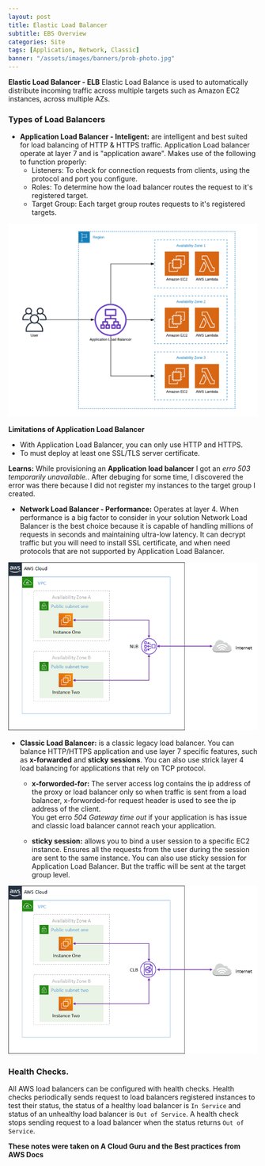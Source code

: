 ```yaml
---
layout: post
title: Elastic Load Balancer
subtitle: EBS Overview
categories: Site
tags: [Application, Network, Classic]
banner: "/assets/images/banners/prob-photo.jpg"
---
```


**Elastic Load Balancer - ELB**
Elastic Load Balance is used to automatically distribute incoming traffic across multiple targets such as Amazon EC2 instances, across multiple AZs.


### Types of Load Balancers


- **Application Load Balancer - Inteligent:** are intelligent and best suited for load balancing of HTTP & HTTPS traffic. Application Load balancer operate at layer 7 and is "application aware". Makes use of the following to function properly: <br/>
    - Listeners: To check for connection requests from clients, using the protocol and port you configure.
    - Roles: To determine how the load balancer routes the request to it's registered target.
    - Target Group: Each target group routes requests to it's registered targets.

 ![Application LB](/assets/images/banners/Application-Load-Balancer.jpg "Application-LB")


**Limitations of Application Load Balancer** <br/>
- With Application Load Balancer, you can only use HTTP and HTTPS.
- To must deploy at least one SSL/TLS server certificate.

**Learns:** While provisioning an **Application load balancer** I got an _erro 503 temporarily unavailable._. After debuging for some time, I discovered the error was there because I did not register my instances to the target group I created. 



- **Network Load Balancer - Performance:** Operates at layer 4. When performance is a big factor to consider in your solution Network Load Balancer is the best choice because it is capable of handling millions of requests in seconds and maintaining ultra-low latency. It can decrypt traffic but you will need to install SSL certificate, and when need protocols that are not supported by Application Load Balancer.

![Network LB](/assets/images/banners/Network-Load-Balancer.jpg "Network-LB")


- **Classic Load Balancer:** is a classic legacy load balancer. You can balance HTTP/HTTPS application and use layer 7 specific features, such as **x-forwarded** and **sticky sessions**. You can also use strick layer 4 load balancing for applications that rely on TCP protocol.

    - **x-forworded-for:** The server access log contains the ip address of the proxy or load balancer only so when traffic is sent from a load balancer, x-forworded-for request header is used to see the ip address of the client.   
        You get erro _504 Gateway time out_ if your application is has issue and classic load balancer cannot reach your application.

    - **sticky session:** allows you to bind a user session to a specific EC2 instance. Ensures all the requests from the user during the session are sent to the same instance. You can also use sticky session for Application Load Balancer. But the traffic will be sent at the target group level.

![Application LB](/assets/images/banners/Classic-LB.jpeg "Classic-LB")




### Health Checks.

All AWS load balancers can be configured with health checks. Health checks periodically sends request to load balancers registered instances to test their status, the status of a healthy load balancer is `In Service` and status of an unhealthy load balancer is `Out of Service`. A health check stops sending request to a load balancer when the status returns `Out of Service`.  


**These notes were taken on A Cloud Guru and the Best practices from AWS Docs**
